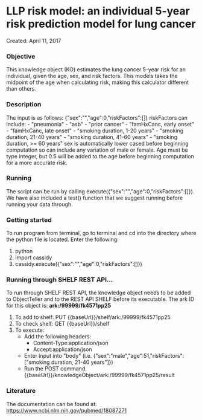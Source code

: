 # LLP risk model: an individual 5-year risk prediction model for lung cancer
Created: April 11, 2017


### Objective
This knowledge object (KO) estimates the lung cancer 5-year risk for an individual, given the age, sex, and risk factors. This models takes the midpoint of the age when calculating risk, making this calculator different than others.



### Description
The input is as follows: {"sex":"","age":0,"riskFactors":[]}
    riskFactors can include:
        - "pneumonia"
        - "asb"
        - "prior cancer"
        - "famHxCanc, early onset"
        - "famHxCanc, late onset"
        - "smoking duration, 1-20 years"
        - "smoking duration, 21-40 years"
        - "smoking duration, 41-60 years"
        - "smoking duration, >= 60 years"
    sex is automatically lower cased before beginning computation so can include any variation of male or female.
    Age must be type integer, but 0.5 will be added to the age before beginning computation for a more accurate risk.


### Running
The script can be run by calling execute({"sex":"","age":0,"riskFactors":[]}). We have also included a test() function that we suggest running before running your data through.


### Getting started
To run program from terminal, go to terminal and cd into the directory where the python file is located. Enter the following:
1. python
2. import cassidy
3. cassidy.execute({"sex":"","age":0,"riskFactors":[]})

### Running through SHELF REST API...
To run through SHELF REST API, the knowledge object needs to be added to ObjectTeller and to the REST API SHELF before its executable.
The ark ID for this object is: **ark:/99999/fk4571pp25**

1. To add to shelf: PUT {{baseUrl}}/shelf/ark:/99999/fk4571pp25
2. To check shelf: GET {{baseUrl}}/shelf
3. To execute:
   - Add the following headers:
     - Content-Type:application/json
     - Accept:application/json
   - Enter input into "body" (i.e. {"sex":"male","age":51,"riskFactors":["smoking duration, 21-40 years"]})
   - Run the POST command. {{baseUrl}}/knowledgeObject/ark:/99999/fk4571pp25/result

### Literature
The documentation can be found at: https://www.ncbi.nlm.nih.gov/pubmed/18087271
